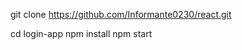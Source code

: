 git clone https://github.com/Informante0230/react.git
<div></div>
cd login-app
npm install
npm start

